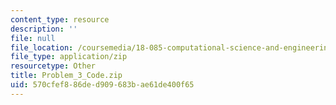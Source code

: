 ```yaml
---
content_type: resource
description: ''
file: null
file_location: /coursemedia/18-085-computational-science-and-engineering-i-summer-2020/570cfef886ded909683bae61de400f65_Problem_3_Code.zip
file_type: application/zip
resourcetype: Other
title: Problem_3_Code.zip
uid: 570cfef8-86de-d909-683b-ae61de400f65
---
```

